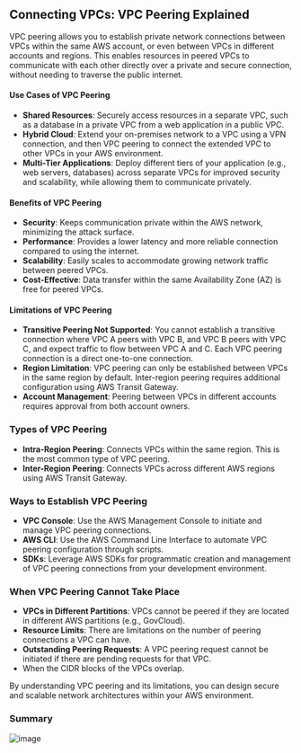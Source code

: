 ## Connecting VPCs: VPC Peering Explained

VPC peering allows you to establish private network connections between VPCs within the same AWS account, or even between VPCs in different accounts and regions. This enables resources in peered VPCs to communicate with each other directly over a private and secure connection, without needing to traverse the public internet.

#### Use Cases of VPC Peering
* **Shared Resources**: Securely access resources in a separate VPC, such as a database in a private VPC from a web application in a public VPC.
* **Hybrid Cloud**:  Extend your on-premises network to a VPC using a VPN connection, and then VPC peering to connect the extended VPC to other VPCs in your AWS environment.
* **Multi-Tier Applications**:  Deploy different tiers of your application (e.g., web servers, databases) across separate VPCs for improved security and scalability, while allowing them to communicate privately.

#### Benefits of VPC Peering
* **Security**: Keeps communication private within the AWS network, minimizing the attack surface.
* **Performance**:  Provides a lower latency and more reliable connection compared to using the internet.
* **Scalability**:  Easily scales to accommodate growing network traffic between peered VPCs.
* **Cost-Effective**:  Data transfer within the same Availability Zone (AZ) is free for peered VPCs.

#### Limitations of VPC Peering
* **Transitive Peering Not Supported**: You cannot establish a transitive connection where VPC A peers with VPC B, and VPC B peers with VPC C, and expect traffic to flow between VPC A and C. Each VPC peering connection is a direct one-to-one connection.
* **Region Limitation**: VPC peering can only be established between VPCs in the same region by default. Inter-region peering requires additional configuration using AWS Transit Gateway.
* **Account Management**: Peering between VPCs in different accounts requires approval from both account owners.


### Types of VPC Peering
* **Intra-Region Peering**: Connects VPCs within the same region. This is the most common type of VPC peering.
* **Inter-Region Peering**: Connects VPCs across different AWS regions using AWS Transit Gateway.

### Ways to Establish VPC Peering
* **VPC Console**: Use the AWS Management Console to initiate and manage VPC peering connections.
* **AWS CLI**:  Use the AWS Command Line Interface to automate VPC peering configuration through scripts.
* **SDKs**: Leverage AWS SDKs for programmatic creation and management of VPC peering connections from your development environment.


### When VPC Peering Cannot Take Place
* **VPCs in Different Partitions**: VPCs cannot be peered if they are located in different AWS partitions (e.g., GovCloud).
* **Resource Limits**:  There are limitations on the number of peering connections a VPC can have.
* **Outstanding Peering Requests**: A VPC peering request cannot be initiated if there are pending requests for that VPC.
* When the CIDR blocks of the VPCs overlap.


By understanding VPC peering and its limitations, you can design secure and scalable network architectures within your AWS environment.


### Summary
![image](https://imgur.com/MXAhBEV.png)
